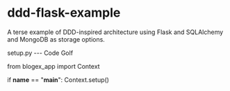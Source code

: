 ddd-flask-example
=================

A terse example of DDD-inspired architecture using Flask and SQLAlchemy and MongoDB as storage options.


setup.py --- Code Golf

from blogex_app import Context

if __name__ == "__main__": Context.setup()
